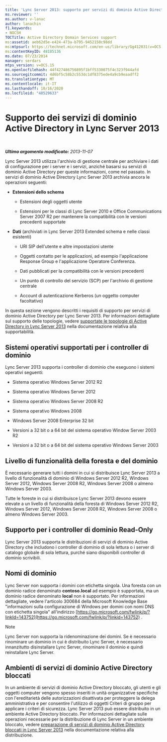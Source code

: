 ```yaml
---
title: 'Lync Server 2013: supporto per servizi di dominio Active Directory'
ms.reviewer: ''
ms.author: v-lanac
author: lanachin
f1.keywords:
- NOCSH
TOCTitle: Active Directory Domain Services support
ms:assetid: aeb62d5e-e424-473a-b795-9452150c98dd
ms:mtpsurl: https://technet.microsoft.com/en-us/library/Gg412831(v=OCS.15)
ms:contentKeyID: 48185136
ms.date: 07/23/2014
manager: serdars
mtps_version: v=OCS.15
ms.openlocfilehash: 44f427486756895f1bff5330075f4c323f944afd
ms.sourcegitcommit: 4d6bf5c58b2c553dc1df8375ede4a9cb9eaadff2
ms.translationtype: MT
ms.contentlocale: it-IT
ms.lasthandoff: 10/16/2020
ms.locfileid: "48529633"
---
```

# <a name="active-directory-domain-services-support-in-lync-server-2013"></a>Supporto dei servizi di dominio Active Directory in Lync Server 2013

<div data-xmlns="http://www.w3.org/1999/xhtml">

<div class="topic" data-xmlns="http://www.w3.org/1999/xhtml" data-msxsl="urn:schemas-microsoft-com:xslt" data-cs="https://msdn.microsoft.com/">

<div data-asp="https://msdn2.microsoft.com/asp">



</div>

<div id="mainSection">

<div id="mainBody">

<span> </span>

_**Ultimo argomento modificato:** 2013-11-07_

Lync Server 2013 utilizza l'archivio di gestione centrale per archiviare i dati di configurazione per i server e i servizi, anziché basarsi su servizi di dominio Active Directory per queste informazioni, come nel passato. In servizi di dominio Active Directory Lync Server 2013 archivia ancora le operazioni seguenti:

  - **Estensioni dello schema**
    
      - Estensioni degli oggetti utente
    
      - Estensioni per le classi di Lync Server 2010 e Office Communications Server 2007 R2 per mantenere la compatibilità con le versioni precedenti supportate

  - **Dati** (archiviati in Lync Server 2013 Extended schema e nelle classi esistenti)
    
      - URI SIP dell'utente e altre impostazioni utente
    
      - Oggetti contatto per le applicazioni, ad esempio l'applicazione Response Group e l'applicazione Operatore Conferenza.
    
      - Dati pubblicati per la compatibilità con le versioni precedenti
    
      - Un punto di controllo del servizio (SCP) per l'archivio di gestione centrale
    
      - Account di autenticazione Kerberos (un oggetto computer facoltativo)

In questa sezione vengono descritti i requisiti di supporto per servizi di dominio Active Directory per Lync Server 2013. Per informazioni dettagliate sul supporto delle topologie, vedere [supportate le topologie di Active Directory in Lync Server 2013](lync-server-2013-supported-active-directory-topologies.md) nella documentazione relativa alla supportabilità.

<div>

## <a name="supported-domain-controller-operating-systems"></a>Sistemi operativi supportati per i controller di dominio

Lync Server 2013 supporta i controller di dominio che eseguono i sistemi operativi seguenti:

  - Sistema operativo Windows Server 2012 R2

  - Sistema operativo Windows Server 2012

  - Sistema operativo Windows Server 2008 R2

  - Sistema operativo Windows 2008

  - Windows Server 2008 Enterprise 32 bit

  - Versioni a 32 bit o a 64 bit del sistema operativo Window Server 2003 R2

  - Versioni a 32 bit o a 64 bit del sistema operativo Windows Server 2003

</div>

<div>

## <a name="forest-and-domain-functional-level"></a>Livello di funzionalità della foresta e del dominio

È necessario generare tutti i domini in cui si distribuisce Lync Server 2013 a livello di funzionalità di dominio di Windows Server 2012 R2, Windows Server 2012, Windows Server 2008 R2, Windows Server 2008 o almeno Windows Server 2003.

Tutte le foreste in cui si distribuisce Lync Server 2013 devono essere elevate a un livello di funzionalità della foresta di Windows Server 2012 R2, Windows Server 2012, Windows Server 2008 R2, Windows Server 2008 o almeno Windows Server 2003.

</div>

<div>

## <a name="support-for-read-only-domain-controllers"></a>Supporto per i controller di dominio Read-Only

Lync Server 2013 supporta le distribuzioni di servizi di dominio Active Directory che includono i controller di dominio di sola lettura o i server di catalogo globale di sola lettura, purché siano disponibili controller di dominio scrivibili.

</div>

<div>

## <a name="domain-names"></a>Nomi di dominio

Lync Server non supporta i domini con etichetta singola. Una foresta con un dominio radice denominato **contoso.local** ad esempio è supportata, ma un dominio radice denominato **local** non è supportato. Per informazioni dettagliate, vedere l'articolo 300684 della Microsoft Knowledge Base "informazioni sulla configurazione di Windows per domini con nomi DNS con etichetta singola" all'indirizzo [https://go.microsoft.com/fwlink/p/?linkId=143752](https://go.microsoft.com/fwlink/p/?linkid=143752) .

<div>


> [!NOTE]  
> Lync Server non supporta la ridenominazione dei domini. Se è necessario rinominare un dominio in cui è distribuito Lync Server, è necessario innanzitutto disinstallare Lync Server, rinominare il dominio e quindi reinstallare Lync Server.



</div>

</div>

<div>

## <a name="locked-down-adds-environments"></a>Ambienti di servizi di dominio Active Directory bloccati

In un ambiente di servizi di dominio Active Directory bloccato, gli utenti e gli oggetti computer vengono spesso inseriti in unità organizzative specifiche con l'ereditarietà delle autorizzazioni disattivata per proteggere la delega amministrativa e per consentire l'utilizzo di oggetti Criteri di gruppo per applicare i criteri di sicurezza. Lync Server 2013 può essere distribuito in un ambiente Active Directory bloccato. Per informazioni dettagliate sulle operazioni necessarie per la distribuzione di Lync Server in un ambiente bloccato, vedere [preparazione di servizi di dominio Active Directory bloccati in Lync Server 2013](lync-server-2013-preparing-a-locked-down-active-directory-domain-services.md) nella documentazione relativa alla distribuzione.

</div>

</div>

<span> </span>

</div>

</div>

</div>

